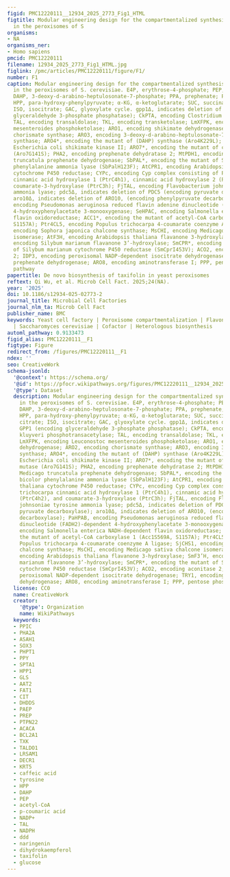 ```yaml
---
figid: PMC12220111__12934_2025_2773_Fig1_HTML
figtitle: Modular engineering design for the compartmentalized synthesis of taxifolin
  in the peroxisomes of S
organisms:
- NA
organisms_ner:
- Homo sapiens
pmcid: PMC12220111
filename: 12934_2025_2773_Fig1_HTML.jpg
figlink: /pmc/articles/PMC12220111/figure/F1/
number: F1
caption: Modular engineering design for the compartmentalized synthesis of taxifolin
  in the peroxisomes of S. cerevisiae. E4P, erythrose-4-phosphate; PEP, phosphoenolpyruvate;
  DAHP, 3-deoxy-d-arabino-heptulosonate-7-phosphate; PPA, prephenate; PPY, phenylpyruvate;
  HPP, para-hydroxy-phenylpyruvate; α-KG, α-ketoglutarate; SUC, succinate; CIT, citrate;
  ISO, isocitrate; GAC, glyoxylate cycle. gpp1Δ, indicates deletion of GPP1 (encoding
  glyceraldehyde 3-phosphate phosphatase); CkPTA, encoding Clostridium kluyveri phosphotransacetylase;
  TAL, encoding transaldolase; TKL, encoding transketolase; LmXFPK, encoding Leuconostoc
  mesenteroides phosphoketolase; ARO1, encoding shikimate dehydrogenase; ARO2, encoding
  chorismate synthase; ARO3, encoding 3-deoxy-d-arabino-heptulosonate-7-phosphate
  synthase; ARO4*, encoding the mutant of (DAHP) synthase (Aro4K229L); EcAORL, encoding
  Escherichia coli shikimate kinase II; ARO7*, encoding the mutant of chorismate mutase
  (Aro7G141S); PHA2, encoding prephenate dehydratase 2; MtPDH1, encoding Medicago
  truncatula prephenate dehydrogenase; SbPAL*, encoding the mutant of Sorghum bicolor
  phenylalanine ammonia lyase (SbPalH123F); AtCPR1, encoding Arabidopsis thaliana
  cytochrome P450 reductase; CYPc, encoding Cyp complex consisting of Populus trichocarpa
  cinnamic acid hydroxylase 1 (PtrC4h1), cinnamic acid hydroxylase 2 (PtrC4h2), and
  coumarate-3-hydroxylase (PtrC3h); FjTAL, encoding Flavobacterium johnsoniae tyrosine
  ammonia lyase; pdc5Δ, indicates deletion of PDC5 (encoding pyruvate decarboxylase);
  aro10Δ, indicates deletion of ARO10, (encoding phenylpyruvate decarboxylase); PaHPAB,
  encoding Pseudomonas aeruginosa reduced flavin adenine dinucleotide (FADH2)-dependent
  4-hydroxyphenylacetate 3-monooxygenase; SeHPAC, encoding Salmonella enterica NADH-dependent
  flavin oxidoreductase; ACC1*, encoding the mutant of acetyl-CoA carboxylase 1 (Acc1S569A,
  S1157A); Ptr4CL5, encoding Populus trichocarpa 4-coumarate coenzyme A ligase; SjCHS1,
  encoding Sophora japonica chalcone synthase; MsCHI, encoding Medicago sativa chalcone
  isomerase; AtF3H, encoding Arabidopsis thaliana flavanone 3-hydroxylase; SmF3’H,
  encoding Silybum marianum flavanone 3’-hydroxylase; SmCPR*, encoding the mutant
  of Silybum marianum cytochrome P450 reductase (SmCprI453V); ACO2, encoding aconitase
  2; IDP3, encoding peroxisomal NADP-dependent isocitrate dehydrogenase; TRY1, encoding
  prephenate dehydrogenase; ARO8, encoding aminotransferase I; PPP, pentose phosphate
  pathway
papertitle: De novo biosynthesis of taxifolin in yeast peroxisomes
reftext: Qi Wu, et al. Microb Cell Fact. 2025;24(NA).
year: '2025'
doi: 10.1186/s12934-025-02773-2
journal_title: Microbial Cell Factories
journal_nlm_ta: Microb Cell Fact
publisher_name: BMC
keywords: Yeast cell factory | Peroxisome compartmentalization | Flavonoids | Taxifolin
  | Saccharomyces cerevisiae | Cofactor | Heterologous biosynthesis
automl_pathway: 0.9133473
figid_alias: PMC12220111__F1
figtype: Figure
redirect_from: /figures/PMC12220111__F1
ndex: ''
seo: CreativeWork
schema-jsonld:
  '@context': https://schema.org/
  '@id': https://pfocr.wikipathways.org/figures/PMC12220111__12934_2025_2773_Fig1_HTML.html
  '@type': Dataset
  description: Modular engineering design for the compartmentalized synthesis of taxifolin
    in the peroxisomes of S. cerevisiae. E4P, erythrose-4-phosphate; PEP, phosphoenolpyruvate;
    DAHP, 3-deoxy-d-arabino-heptulosonate-7-phosphate; PPA, prephenate; PPY, phenylpyruvate;
    HPP, para-hydroxy-phenylpyruvate; α-KG, α-ketoglutarate; SUC, succinate; CIT,
    citrate; ISO, isocitrate; GAC, glyoxylate cycle. gpp1Δ, indicates deletion of
    GPP1 (encoding glyceraldehyde 3-phosphate phosphatase); CkPTA, encoding Clostridium
    kluyveri phosphotransacetylase; TAL, encoding transaldolase; TKL, encoding transketolase;
    LmXFPK, encoding Leuconostoc mesenteroides phosphoketolase; ARO1, encoding shikimate
    dehydrogenase; ARO2, encoding chorismate synthase; ARO3, encoding 3-deoxy-d-arabino-heptulosonate-7-phosphate
    synthase; ARO4*, encoding the mutant of (DAHP) synthase (Aro4K229L); EcAORL, encoding
    Escherichia coli shikimate kinase II; ARO7*, encoding the mutant of chorismate
    mutase (Aro7G141S); PHA2, encoding prephenate dehydratase 2; MtPDH1, encoding
    Medicago truncatula prephenate dehydrogenase; SbPAL*, encoding the mutant of Sorghum
    bicolor phenylalanine ammonia lyase (SbPalH123F); AtCPR1, encoding Arabidopsis
    thaliana cytochrome P450 reductase; CYPc, encoding Cyp complex consisting of Populus
    trichocarpa cinnamic acid hydroxylase 1 (PtrC4h1), cinnamic acid hydroxylase 2
    (PtrC4h2), and coumarate-3-hydroxylase (PtrC3h); FjTAL, encoding Flavobacterium
    johnsoniae tyrosine ammonia lyase; pdc5Δ, indicates deletion of PDC5 (encoding
    pyruvate decarboxylase); aro10Δ, indicates deletion of ARO10, (encoding phenylpyruvate
    decarboxylase); PaHPAB, encoding Pseudomonas aeruginosa reduced flavin adenine
    dinucleotide (FADH2)-dependent 4-hydroxyphenylacetate 3-monooxygenase; SeHPAC,
    encoding Salmonella enterica NADH-dependent flavin oxidoreductase; ACC1*, encoding
    the mutant of acetyl-CoA carboxylase 1 (Acc1S569A, S1157A); Ptr4CL5, encoding
    Populus trichocarpa 4-coumarate coenzyme A ligase; SjCHS1, encoding Sophora japonica
    chalcone synthase; MsCHI, encoding Medicago sativa chalcone isomerase; AtF3H,
    encoding Arabidopsis thaliana flavanone 3-hydroxylase; SmF3’H, encoding Silybum
    marianum flavanone 3’-hydroxylase; SmCPR*, encoding the mutant of Silybum marianum
    cytochrome P450 reductase (SmCprI453V); ACO2, encoding aconitase 2; IDP3, encoding
    peroxisomal NADP-dependent isocitrate dehydrogenase; TRY1, encoding prephenate
    dehydrogenase; ARO8, encoding aminotransferase I; PPP, pentose phosphate pathway
  license: CC0
  name: CreativeWork
  creator:
    '@type': Organization
    name: WikiPathways
  keywords:
  - PPIC
  - PHA2A
  - ASAH1
  - SOX3
  - PHPT1
  - PPY
  - SPTA1
  - HPP1
  - GLS
  - AAT2
  - FAT1
  - CIT
  - DHDDS
  - PAEP
  - PREP
  - PTPN22
  - ACACA
  - BCL2A1
  - TXK
  - TALDO1
  - LRSAM1
  - DECR1
  - KRT5
  - caffeic acid
  - tyrosine
  - HPP
  - DAHP
  - PEP
  - acetyl-CoA
  - p-coumaric acid
  - NADP+
  - TAL
  - NADPH
  - ddd
  - naringenin
  - dihydrokaempferol
  - taxifolin
  - glucose
---
```

